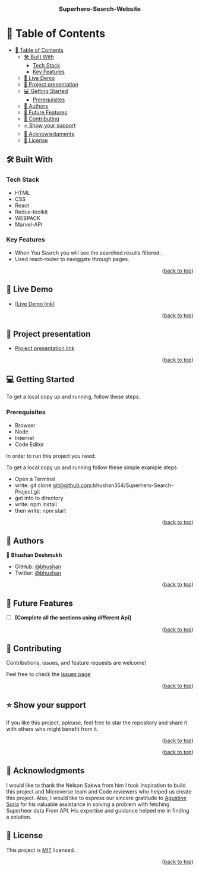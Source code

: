 <a name="readme-top"></a>
<div align="center">
<h3><b>Superhero-Search-Website</b></h3>
</div>

# 📗 Table of Contents

- [📗 Table of Contents](#-table-of-contents)
  - [🛠 Built With ](#-built-with-)
    - [Tech Stack ](#tech-stack-)
    - [Key Features ](#key-features-)
  - [🚀 Live Demo ](#-live-demo-)
  - [🚀 Project presentation ](#-project-presentation-)
  - [💻 Getting Started ](#-getting-started-)
    - [Prerequisites](#prerequisites)
  - [👥 Authors ](#-authors-)
  - [🔭 Future Features ](#-future-features-)
  - [🤝 Contributing ](#-contributing-)
  - [⭐️ Show your support ](#️-show-your-support-)
  - [🙏 Acknowledgments ](#-acknowledgments-)
  - [📝 License ](#-license-)


## 🛠 Built With <a name="built-with"></a>

### Tech Stack <a name="tech-stack"></a>
 - HTML 
 - CSS
 - React
 - Redux-toolkit
 - WEBPACK
 - Marvel-API

### Key Features <a name="key-features"></a>

- When You Search you will see the searched results filtered .
- Used react-router to naviggate through pages.

<p align="right">(<a href="#readme-top">back to top</a>)</p>

## 🚀 Live Demo <a name="live-demo"></a>

- [[Live Demo link](https://final-touch--merry-douhua-03f0b6.netlify.app/)]

<p align="right">(<a href="#readme-top">back to top</a>)</p>

## 🚀 Project presentation <a name="live-demo"></a>

- [Project presentation link](https://drive.google.com/file/d/1DLrnDYy-_wef153-CCEMP3wsz0uk5aqB/view?usp=sharing)

<p align="right">(<a href="#readme-top">back to top</a>)</p>

## 💻 Getting Started <a name="getting-started"></a>

To get a local copy up and running, follow these steps.

### Prerequisites
- Browser
- Node
- Internet
- Code Editor

In order to run this project you need:

To get a local copy up and running follow these simple example steps.

- Open a Terminal
- write: git clone git@github.com:bhushan354/Superhero-Search-Project.git
- get into to directory
- write: npm install
- then write: npm start
  
<p align="right">(<a href="#readme-top">back to top</a>)</p>

## 👥 Authors <a name="authors"></a>

👤 **Bhushan Deshmukh**
- GitHub: [@bhushan](https://github.com/bhushan354)
- Twitter: [@bhushan](https://twitter.com/Bhushan_4885)
  

<p align="right">(<a href="#readme-top">back to top</a>)</p>



## 🔭 Future Features <a name="future-features"></a>

- [ ] **[Complete all the sections using different Api]**

<p align="right">(<a href="#readme-top">back to top</a>)</p>


## 🤝 Contributing <a name="contributing"></a>

Contributions, issues, and feature requests are welcome!

Feel free to check the [issues page](https://github.com/bhushan354/Superhero-Search-Project/issues)

<p align="right">(<a href="#readme-top">back to top</a>)</p>


## ⭐️ Show your support <a name="support"></a>

If you like this project, pplease, feel free to star the repository and share it with others who might benefit from it.

<p align="right">(<a href="#readme-top">back to top</a>)</p>

<p align="right">(<a href="#readme-top">back to top</a>)</p>

## 🙏 Acknowledgments <a name="acknowledgements"></a>

I would like to thank the Nelson Sakwa from him I took Inspiration to build this project and Microverse team and Code reviewers who helped us create this project. Also, I would like to express our sincere gratitude to [Agustine Soria](https://github.com/SaveryIV) for his valuable assistance in solving a problem with fetching Superheor data From API. His expertise and guidance helped me in finding a solution.


## 📝 License <a name="license"></a>

This project is [MIT](./LICENSE) licensed.

<p align="right">(<a href="#readme-top">back to top</a>)</p>
